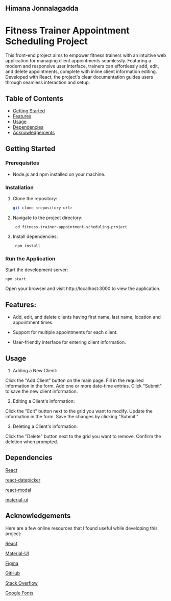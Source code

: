 ## Himana Jonnalagadda

# Fitness Trainer Appointment Scheduling Project

This front-end project aims to empower fitness trainers with an intuitive web application for managing client appointments seamlessly. Featuring a modern and responsive user interface, trainers can effortlessly add, edit, and delete appointments, complete with inline client information editing. Developed with React, the project's clear documentation guides users through seamless interaction and setup. 

## Table of Contents

- [Getting Started](#getting-started)
- [Features](#features)
- [Usage](#usage)
- [Dependencies](#dependencies)
- [Acknowledgements](#acknowledgements)

## Getting Started

### Prerequisites

- Node.js and npm installed on your machine.

### Installation

1. Clone the repository:

   ```bash
   git clone <repository-url>

2. Navigate to the project directory:

        cd fitness-trainer-appointment-scheduling-project

3. Install dependencies:

        npm install

### Run the Application

Start the development server:

    npm start
Open your browser and visit http://localhost:3000 to view the application.

## Features:

* Add, edit, and delete clients having first name, last name, location and appointment times.

* Support for multiple appointments for each client.

* User-friendly interface for entering client information.

## Usage
1. Adding a New Client:

Click the "Add Client" button on the main page.
Fill in the required information in the form.
Add one or more date-time entries.
Click "Submit" to save the new client information.

2. Editing a Client's information:

Click the "Edit" button next to the grid you want to modify.
Update the information in the form.
Save the changes by clicking "Submit."

3. Deleting a Client's information:

Click the "Delete" button next to the grid you want to remove.
Confirm the deletion when prompted.


## Dependencies 
[React](https://react.dev/)

[react-datepicker](https://www.npmjs.com/package/react-datepicker)

[react-modal](https://www.npmjs.com/package/react-modal)

[material-ui](https://mui.com/)

## Acknowledgements

Here are a few online resources that I found useful while developing this project:

[React](https://react.dev/)

[Material-UI](https://mui.com/)

[Figma](https://figma.com)

[GitHub](https://github.com/)

[Stack Overflow](https://stackoverflow.com/)

[Google Fonts](https://fonts.google.com/)
